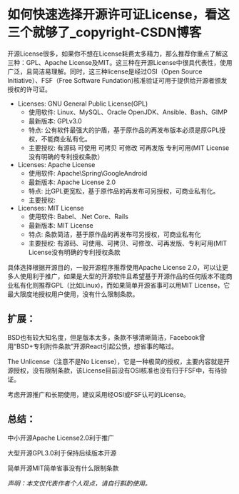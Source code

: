 # 如何快速选择开源许可证License，看这三个就够了_copyright-CSDN博客



开源License很多，如果你不想在License耗费太多精力，那么推荐你重点了解这三种：GPL、Apache License及MIT。这三种在开源License中很具代表性，使用广泛，且简洁易理解。同时，这三种license是经过OSI（Open Source Initiative）、FSF（Free Software Fundation)核准验证可用于提供给开源者颁发授权的许可证。



* Licenses: GNU General Public License(GPL)
  * 使用软件: Linux、MySQL、Oracle OpenJDK、Ansible、Bash、GIMP
  * 最新版本: GPLv3.0
  * 特点: 公有软件最强大的护盾，基于原作品的再发布版本必须是原GPL授权，不能商业私有化。
  * 主要授权: 有源码 可使用 可拷贝 可修改 可再发版 专利可用(MIT License没有明确的专利授权条款）
* Licenses: Apache License
  * 使用软件: Apache\Spring\GoogleAndroid
  * 最新版本: Apache License 2.0
  * 特点: 比GPL更宽松，基于原作品的再发布可另授权，可商业私有化。
  * 主要授权: 
* Licenses: MIT License
  * 使用软件: Babel、.Net Core、Rails
  * 最新版本: MIT License
  * 特点: 条款简洁，基于原作品的再发布可另授权，可商业私有化
  * 主要授权: 有源码、可使用、可拷贝、可修改、可再发版、专利可用(MIT License没有明确的专利授权条款


具体选择根据开源目的，一般开源程序推荐使用Apache License 2.0，可以让更多人使用利于推广，如果是大型的开源软件且希望基于开源作品的任何版本不能商业私有化则推荐GPL（比如Linux)，而如果简单开源省事可以用MIT License，它最大限度地授权用户使用，没有什么限制条款。

扩展：
---

BSD也有较大知名度，但是版本太多，条款不够清晰简洁，Facebook曾用“BSD+专利附件条款”开源React引起公愤，想省事的略过。

The Unlicense（注意不是No License），它是一种极简的授权，主要内容就是开源授权，没有限制条款，该License目前没有OSI核准也没有归于FSF中，有待验证。

考虑开源推广和长期使用，建议采用经OSI或FSF认可的License。

总结：
---

中小开源Apache License2.0利于推广

大型开源GPL3.0利于保持后续版本开源

简单开源MIT简单省事没有什么限制条款

_声明：本文仅代表作者个人观点，请自行斟酌使用。_